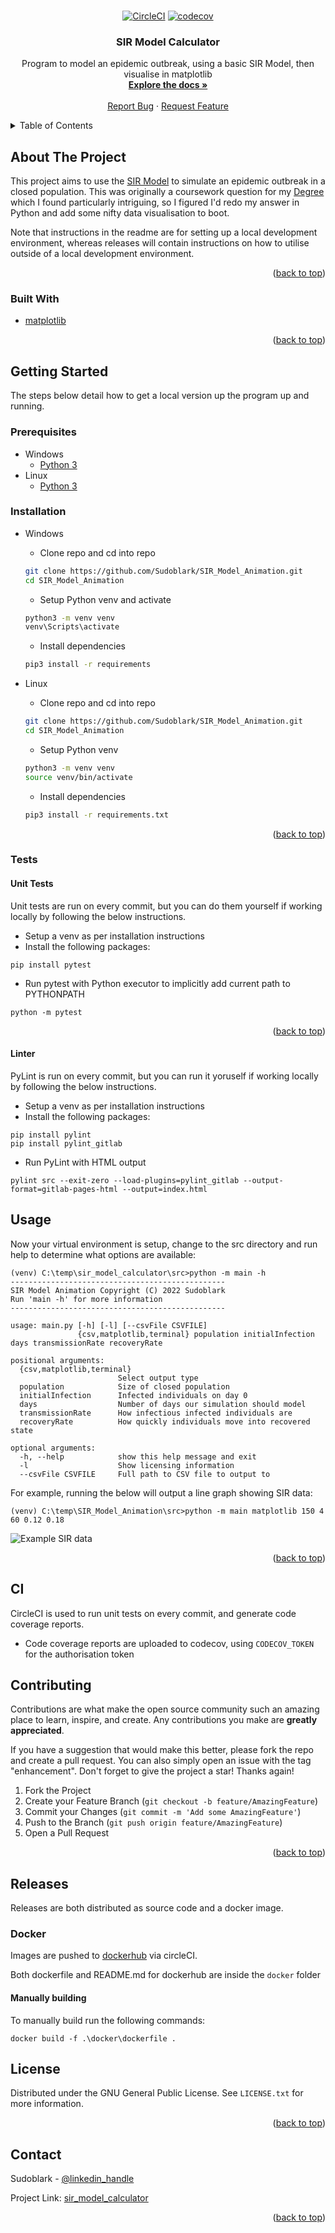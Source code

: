 <div id="top"></div>

<br />
<div align="center">

[![CircleCI](https://circleci.com/gh/Sudoblark/sir_model_calculator/tree/main.svg?style=shield&circle-token=8695f18aa8119eee679698c84ed105f4ddd3c46b)](https://circleci.com/gh/Sudoblark/sir_model_calculator/tree/main)
[![codecov](https://codecov.io/gh/Sudoblark/SIR_Model_Calculator/branch/main/graph/badge.svg?token=4411M8M5UG)](https://codecov.io/gh/Sudoblark/SIR_Model_Calculator)

<h3 align="center">SIR Model Calculator</h3>

  <p align="center">
    Program to model an epidemic outbreak, using a basic SIR Model, then visualise in matplotlib
    <br />
    <a href="https://github.com/Sudoblark/sir_model_calculator"><strong>Explore the docs »</strong></a>
    <br />
    <br />
    <a href="https://github.com/Sudoblark/sir_model_calculator/issues">Report Bug</a>
    ·
    <a href="https://github.com/Sudoblark/sir_model_calculator/issues">Request Feature</a>
  </p>
</div>



<!-- TABLE OF CONTENTS -->
<details>
  <summary>Table of Contents</summary>
  <ol>
    <li>
      <a href="#about-the-project">About The Project</a>
      <ul>
        <li><a href="#built-with">Built With</a></li>
      </ul>
    </li>
    <li>
      <a href="#getting-started">Getting Started</a>
      <ul>
        <li><a href="#prerequisites">Prerequisites</a></li>
        <li><a href="#installation">Installation</a></li>
        <ul>
          <li>
            <a href="#tests">Tests</a>
            <ul>
              <li><a href="#unit-tests">Unit Tests</a></li>
              <li><a href="#linter">Linter</a></li>
            </ul>
          </li>
        </ul>
      </ul>
    </li>
    <li><a href="#usage">Usage</a></li>
    <li><a href="#contributing">Contributing</a></li>
    <li><a href="#releases">Releases</a></li>
    <li><a href="#license">License</a></li>
    <li><a href="#contact">Contact</a></li>
  </ol>
</details>



<!-- ABOUT THE PROJECT -->
## About The Project

This project aims to use the [SIR Model](https://en.wikipedia.org/wiki/Compartmental_models_in_epidemiology) to simulate
an epidemic outbreak in a closed population. This was originally a coursework question for my [Degree](https://www.open.ac.uk/courses/computing-it/degrees/bsc-computing-it-software-q62-soft)
which I found particularly intriguing, so I figured I'd redo my answer in Python and add some nifty data visualisation to boot.

Note that instructions in the readme are for setting up a local development environment, whereas releases will contain 
instructions on how to utilise outside of a local development environment.

<p align="right">(<a href="#top">back to top</a>)</p>



### Built With
* [matplotlib](https://matplotlib.org/)

<p align="right">(<a href="#top">back to top</a>)</p>


<!-- GETTING STARTED -->
## Getting Started

The steps below detail how to get a local version up the program up and running.

### Prerequisites

* Windows
  * [Python 3](https://www.python.org/downloads/windows/)
* Linux
  * [Python 3](https://docs.python-guide.org/starting/install3/linux/)

### Installation

* Windows
    * Clone repo and cd into repo
    ```bash
    git clone https://github.com/Sudoblark/SIR_Model_Animation.git
    cd SIR_Model_Animation
    ```
    * Setup Python venv and activate
    ```bash
    python3 -m venv venv
    venv\Scripts\activate
    ```
    * Install dependencies
    ```bash
    pip3 install -r requirements
    ```

* Linux
    * Clone repo and cd into repo
    ```bash
    git clone https://github.com/Sudoblark/SIR_Model_Animation.git
    cd SIR_Model_Animation
    ```
    * Setup Python venv
    ```bash
    python3 -m venv venv
    source venv/bin/activate
    ```
    * Install dependencies
    ```bash
    pip3 install -r requirements.txt
    ```

<p align="right">(<a href="#top">back to top</a>)</p>

<!-- TESTS -->
### Tests
#### Unit Tests
Unit tests are run on every commit, but you can do them yourself if working locally by following the below instructions.

* Setup a venv as per installation instructions
* Install the following packages:
```
pip install pytest
```
* Run pytest with Python executor to implicitly add current path to PYTHONPATH
```
python -m pytest
```

<p align="right">(<a href="#top">back to top</a>)</p>

#### Linter
PyLint is run on every commit, but you can run it yoruself if working locally by following the below instructions.
* Setup a venv as per installation instructions
* Install the following packages:
```
pip install pylint
pip install pylint_gitlab
```

* Run PyLint with HTML output
```
pylint src --exit-zero --load-plugins=pylint_gitlab --output-format=gitlab-pages-html --output=index.html
```

<!-- USAGE EXAMPLES -->
## Usage

Now your virtual environment is setup, change to the src directory and run help to determine what options are available:

```
(venv) C:\temp\sir_model_calculator\src>python -m main -h
------------------------------------------------
SIR Model Animation Copyright (C) 2022 Sudoblark
Run 'main -h' for more information
------------------------------------------------

usage: main.py [-h] [-l] [--csvFile CSVFILE]
               {csv,matplotlib,terminal} population initialInfection days transmissionRate recoveryRate

positional arguments:
  {csv,matplotlib,terminal}
                        Select output type
  population            Size of closed population
  initialInfection      Infected individuals on day 0
  days                  Number of days our simulation should model
  transmissionRate      How infectious infected individuals are
  recoveryRate          How quickly individuals move into recovered state

optional arguments:
  -h, --help            show this help message and exit
  -l                    Show licensing information
  --csvFile CSVFILE     Full path to CSV file to output to

```

For example, running the below will output a line graph showing SIR data:

```
(venv) C:\temp\SIR_Model_Animation\src>python -m main matplotlib 150 4 60 0.12 0.18
```
![Example SIR data](images/example_data.png "Example SIR data")


<p align="right">(<a href="#top">back to top</a>)</p>

<!-- CI -->
## CI

CircleCI is used to run unit tests on every commit, and generate code coverage reports.

- Code coverage reports are uploaded to codecov, using `CODECOV_TOKEN` for the authorisation token 

<!-- CONTRIBUTING -->
## Contributing

Contributions are what make the open source community such an amazing place to learn, inspire, and create. Any contributions you make are **greatly appreciated**.

If you have a suggestion that would make this better, please fork the repo and create a pull request. You can also simply open an issue with the tag "enhancement".
Don't forget to give the project a star! Thanks again!

1. Fork the Project
2. Create your Feature Branch (`git checkout -b feature/AmazingFeature`)
3. Commit your Changes (`git commit -m 'Add some AmazingFeature'`)
4. Push to the Branch (`git push origin feature/AmazingFeature`)
5. Open a Pull Request

<p align="right">(<a href="#top">back to top</a>)</p>

<!-- Releases -->
## Releases
Releases are both distributed as source code and a docker image.

### Docker
Images are pushed to [dockerhub](https://hub.docker.com/repository/docker/sudoblark/sir-model-calculator) via circleCI.

Both dockerfile and README.md for dockerhub are inside the `docker` folder

#### Manually building
To manually build run the following commands:

```
docker build -f .\docker\dockerfile .
```


<!-- LICENSE -->
## License

Distributed under the GNU General Public License. See `LICENSE.txt` for more information.

<p align="right">(<a href="#top">back to top</a>)</p>


<!-- CONTACT -->
## Contact

Sudoblark - [@linkedin_handle](https://www.linkedin.com/in/benni/)

Project Link: [sir_model_calculator](https://github.com/Sudoblark/sir_model_calculator)

<p align="right">(<a href="#top">back to top</a>)</p>
